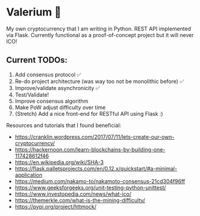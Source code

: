 # Valerium :milky_way:
My own cryptocurrency that I am writing in Python. REST API implemented via Flask. Currently functional as a proof-of-concept project but it will never ICO!

## Current TODOs:
1. Add consensus protocol :white_check_mark:
2. Re-do project architecture (was way too not be monolithic before) :white_check_mark:
3. Improve/validate asynchronicity :white_check_mark:
4. Test/Validate!
5. Improve consensus algorithm
6. Make PoW adjust difficulty over time
7. (Stretch) Add a nice front-end for RESTful API using Flask :)

Resources and tutorials that I found beneficial: 
* https://cranklin.wordpress.com/2017/07/11/lets-create-our-own-cryptocurrency/
* https://hackernoon.com/learn-blockchains-by-building-one-117428612f46
* https://en.wikipedia.org/wiki/SHA-3
* https://flask.palletsprojects.com/en/0.12.x/quickstart/#a-minimal-application
* https://medium.com/nakamo-to/nakamoto-consensus-21cd304f96ff
* https://www.geeksforgeeks.org/unit-testing-python-unittest/
* https://www.investopedia.com/news/what-ico/
* https://themerkle.com/what-is-the-mining-difficulty/
* https://pypi.org/project/httmock/

